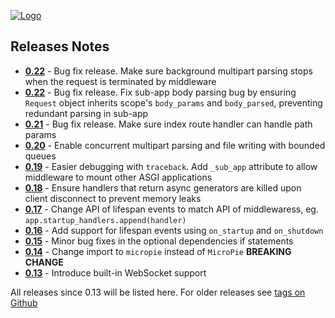 [![Logo](https://patx.github.io/micropie/logo.png)](https://patx.github.io/micropie)

## Releases Notes
- **[0.22](https://github.com/patx/micropie/releases/tag/v0.23)** - Bug fix release. Make sure background multipart parsing stops when the request is terminated by middleware
- **[0.22](https://github.com/patx/micropie/releases/tag/v0.22)** - Bug fix release. Fix sub-app body parsing bug by ensuring `Request` object inherits scope's `body_params` and `body_parsed`, preventing redundant parsing in sub-app
- **[0.21](https://github.com/patx/micropie/releases/tag/v0.21)** - Bug fix release. Make sure index route handler can handle path params
- **[0.20](https://github.com/patx/micropie/releases/tag/v0.20)** - Enable concurrent multipart parsing and file writing with bounded queues
- **[0.19](https://github.com/patx/micropie/releases/tag/v0.19)** - Easier debugging with `traceback`. Add `_sub_app` attribute to allow middleware to mount other ASGI applications
- **[0.18](https://github.com/patx/micropie/releases/tag/v0.18)** - Ensure handlers that return async generators are killed upon client disconnect to prevent memory leaks
- **[0.17](https://github.com/patx/micropie/releases/tag/v0.17)** - Change API of lifespan events to match API of middlewaress, eg. `app.startup_handlers.append(handler)`
- **[0.16](https://github.com/patx/micropie/releases/tag/v0.16)** - Add support for lifespan events using `on_startup` and `on_shutdown`
- **[0.15](https://github.com/patx/micropie/releases/tag/v0.15)** - Minor bug fixes in the optional dependencies if statements
- **[0.14](https://github.com/patx/micropie/releases/tag/v0.14)** - Change import to `micropie` instead of `MicroPie` **BREAKING CHANGE**
- **[0.13](https://github.com/patx/micropie/releases/tag/v0.13)** - Introduce built-in WebSocket support

All releases since 0.13 will be listed here. For older releases see [tags on Github](https://github.com/patx/micropie/tags)
